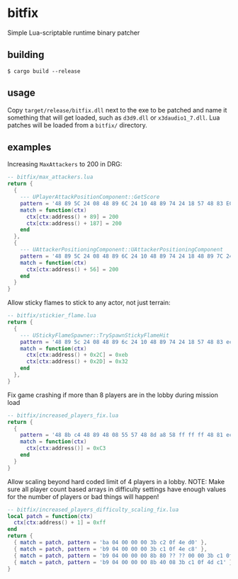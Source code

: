 # bitfix
Simple Lua-scriptable runtime binary patcher

## building
```shell
$ cargo build --release
```

## usage
Copy `target/release/bitfix.dll` next to the exe to be patched and name it something that will get loaded, such as `d3d9.dll` or `x3daudio1_7.dll`.
Lua patches will be loaded from a `bitfix/` directory.


## examples

Increasing `MaxAttackers` to 200 in DRG:
```lua
-- bitfix/max_attackers.lua
return {
  {
    --- UPlayerAttackPositionComponent::GetScore
    pattern = '48 89 5C 24 08 48 89 6C 24 10 48 89 74 24 18 57 48 83 EC 30 48 8B 01 41 0F',
    match = function(ctx)
      ctx[ctx:address() + 89] = 200
      ctx[ctx:address() + 187] = 200
    end
  },
  {
    --- UAttackerPositioningComponent::UAttackerPositioningComponent
    pattern = '48 89 5C 24 08 48 89 6C 24 10 48 89 74 24 18 48 89 7C 24 20 41 56 48 81 EC D0 00 00 00 48 8B F9 E8 ?? ?? ?? ?? 48 8B D0 48 8B CF E8 ?? ?? ?? ?? 33 DB',
    match = function(ctx)
      ctx[ctx:address() + 56] = 200
    end
  }
}
```

Allow sticky flames to stick to any actor, not just terrain:
```lua
-- bitfix/stickier_flame.lua
return {
  {
    --- UStickyFlameSpawner::TrySpawnStickyFlameHit
    pattern = '48 89 5c 24 08 48 89 6c 24 10 48 89 74 24 18 57 48 83 ec 70 48 8b f9 48 8b f2 48 8d 4a 68',
    match = function(ctx)
      ctx[ctx:address() + 0x2C] = 0xeb
      ctx[ctx:address() + 0x2D] = 0x32
    end
  },
}
```

Fix game crashing if more than 8 players are in the lobby during mission load
```lua
-- bitfix/increased_players_fix.lua
return {
  {
    pattern = '48 8b c4 48 89 48 08 55 57 48 8d a8 58 ff ff ff 48 81 ec 98 01 00 00 48 83 79 30 00 48 8b f9 0f 84',
    match = function(ctx)
      ctx[ctx:address()] = 0xC3
    end
  }
}
```

Allow scaling beyond hard coded limit of 4 players in a lobby.
NOTE: Make sure all player count based arrays in difficulty settings have enough
values for the number of players or bad things will happen!
```lua
-- bitfix/increased_players_difficulty_scaling_fix.lua
local patch = function(ctx)
  ctx[ctx:address() + 1] = 0xff
end
return {
  { match = patch, pattern = 'ba 04 00 00 00 3b c2 0f 4e d0' },
  { match = patch, pattern = 'b9 04 00 00 00 3b c1 0f 4e c8' },
  { match = patch, pattern = 'b9 04 00 00 00 8b 80 ?? ?? 00 00 3b c1 0f 4d c1' },
  { match = patch, pattern = 'b9 04 00 00 00 8b 40 08 3b c1 0f 4d c1' },
}
```
